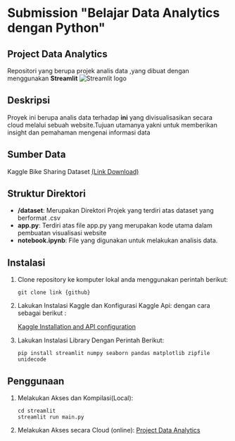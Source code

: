 
# Submission "Belajar Data Analytics dengan Python"

## Project Data Analytics

 Repositori yang berupa projek analis data ,yang dibuat dengan menggunakan **Streamlit** <img src="https://user-images.githubusercontent.com/7164864/217935870-c0bc60a3-6fc0-4047-b011-7b4c59488c91.png" alt="Streamlit logo"></img>

## Deskripsi

Proyek ini berupa analis data terhadap **ini** yang divisualisasikan secara cloud melalui sebuah website.Tujuan utamanya yakni untuk memberikan insight dan pemahaman mengenai informasi data

## Sumber Data
Kaggle Bike Sharing Dataset [(Link Download)](https://www.kaggle.com/datasets/lakshmi25npathi/bike-sharing-dataset)

## Struktur Direktori

- **/dataset**: Merupakan Direktori Projek yang terdiri atas dataset yang berformat .csv
- **app.py**: Terdiri atas file app.py yang merupakan kode utama dalam pembuatan visualisasi website
- **notebook.ipynb**: File yang digunakan untuk melakukan analisis data.

## Instalasi

1. Clone repository ke komputer lokal anda menggunakan perintah berikut:

   ```shell
   git clone link {github}
   ```
2. Lakukan Instalasi Kaggle dan Konfigurasi Kaggle Api:
   dengan cara sebagai berikut :
   
   [Kaggle Installation and API configuration](https://github.com/Kaggle/kaggle-api)
   
4. Lakukan Instalasi Library Dengan Perintah Berikut:

    ```shell
    pip install streamlit numpy seaborn pandas matplotlib zipfile unidecode
    
    ```

## Penggunaan
1. Melakukan Akses dan Kompilasi(Local):

    ```shell
    cd streamlit
    streamlit run main.py
    ```
2. Melakukan Akses secara Cloud (online):
   [Project Data Analytics](https://ucq66fjatnjgtvrbp6tngf.streamlit.app/)





   